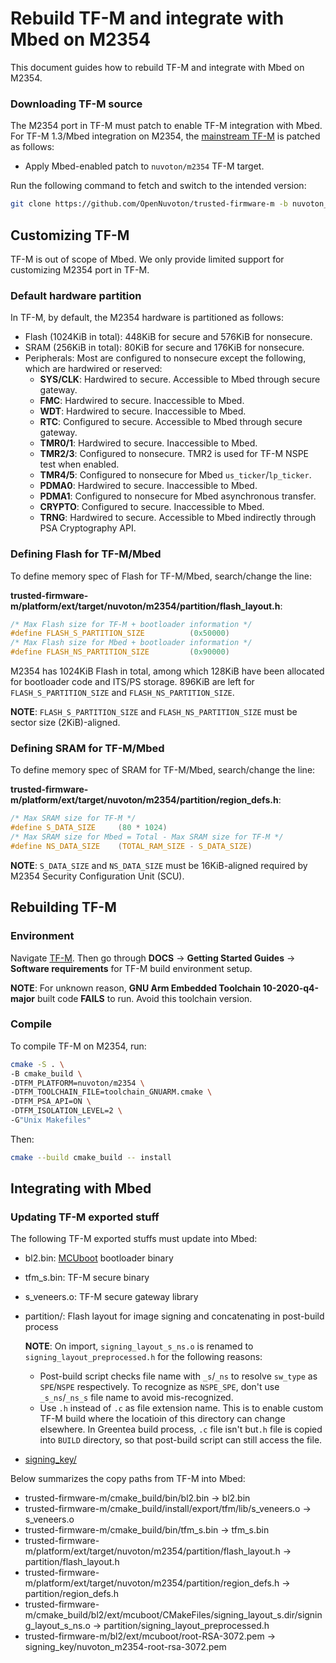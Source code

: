 # Rebuild TF-M and integrate with Mbed on M2354

This document guides how to rebuild TF-M and integrate with Mbed on M2354.

### Downloading TF-M source

The M2354 port in TF-M must patch to enable TF-M integration with Mbed.
For TF-M 1.3/Mbed integration on M2354, the [mainstream TF-M](https://git.trustedfirmware.org/TF-M/trusted-firmware-m.git) is patched as follows:
-   Apply Mbed-enabled patch to `nuvoton/m2354` TF-M target.

Run the following command to fetch and switch to the intended version:
```sh
git clone https://github.com/OpenNuvoton/trusted-firmware-m -b nuvoton_mbed_m2354_tfm-1.3
```

## Customizing TF-M

TF-M is out of scope of Mbed.
We only provide limited support for customizing M2354 port in TF-M.

### Default hardware partition

In TF-M, by default, the M2354 hardware is partitioned as follows:

- Flash (1024KiB in total): 448KiB for secure and 576KiB for nonsecure.
- SRAM (256KiB in total): 80KiB for secure and 176KiB for nonsecure.
- Peripherals: Most are configured to nonsecure except the following, which are hardwired or reserved:
    - **SYS/CLK**: Hardwired to secure. Accessible to Mbed through secure gateway.
    - **FMC**: Hardwired to secure. Inaccessible to Mbed.
    - **WDT**: Hardwired to secure. Inaccessible to Mbed.
    - **RTC**: Configured to secure. Accessible to Mbed through secure gateway.
    - **TMR0/1**: Hardwired to secure. Inaccessible to Mbed.
    - **TMR2/3**: Configured to nonsecure. TMR2 is used for TF-M NSPE test when enabled.
    - **TMR4/5**: Configured to nonsecure for Mbed `us_ticker`/`lp_ticker`.
    - **PDMA0**: Hardwired to secure. Inaccessible to Mbed.
    - **PDMA1**: Configured to nonsecure for Mbed asynchronous transfer.
    - **CRYPTO**: Configured to secure. Inaccessible to Mbed.
    - **TRNG**: Hardwired to secure. Accessible to Mbed indirectly through PSA Cryptography API.

### Defining Flash for TF-M/Mbed

To define memory spec of Flash for TF-M/Mbed, search/change the line:

**trusted-firmware-m/platform/ext/target/nuvoton/m2354/partition/flash_layout.h**:
```C
/* Max Flash size for TF-M + bootloader information */
#define FLASH_S_PARTITION_SIZE          (0x50000)
/* Max Flash size for Mbed + bootloader information */
#define FLASH_NS_PARTITION_SIZE         (0x90000)
```

M2354 has 1024KiB Flash in total, among which 128KiB have been allocated for bootloader code and ITS/PS storage.
896KiB are left for `FLASH_S_PARTITION_SIZE` and `FLASH_NS_PARTITION_SIZE`.

**NOTE**: `FLASH_S_PARTITION_SIZE` and `FLASH_NS_PARTITION_SIZE` must be sector size (2KiB)-aligned.

### Defining SRAM for TF-M/Mbed

To define memory spec of SRAM for TF-M/Mbed, search/change the line:

**trusted-firmware-m/platform/ext/target/nuvoton/m2354/partition/region_defs.h**:
```C
/* Max SRAM size for TF-M */
#define S_DATA_SIZE     (80 * 1024)
/* Max SRAM size for Mbed = Total - Max SRAM size for TF-M */
#define NS_DATA_SIZE    (TOTAL_RAM_SIZE - S_DATA_SIZE)
```

**NOTE**: `S_DATA_SIZE` and `NS_DATA_SIZE` must be 16KiB-aligned required by M2354 Security Configuration Unit (SCU).

## Rebuilding TF-M

### Environment

Navigate [TF-M](https://www.trustedfirmware.org/projects/tf-m/).
Then go through **DOCS** → **Getting Started Guides** → **Software requirements** for TF-M build environment setup.

**NOTE**: For unknown reason, **GNU Arm Embedded Toolchain 10-2020-q4-major** built code **FAILS** to run. Avoid this toolchain version.

### Compile

To compile TF-M on M2354, run:

```sh
cmake -S . \
-B cmake_build \
-DTFM_PLATFORM=nuvoton/m2354 \
-DTFM_TOOLCHAIN_FILE=toolchain_GNUARM.cmake \
-DTFM_PSA_API=ON \
-DTFM_ISOLATION_LEVEL=2 \
-G"Unix Makefiles"
```

Then:

```sh
cmake --build cmake_build -- install
```

## Integrating with Mbed

### Updating TF-M exported stuff

The following TF-M exported stuffs must update into Mbed:

-   bl2.bin: [MCUboot](https://github.com/mcu-tools/mcuboot) bootloader binary

-   tfm_s.bin: TF-M secure binary

-   s_veneers.o: TF-M secure gateway library

-   partition/: Flash layout for image signing and concatenating in post-build process

    **NOTE**: On import, `signing_layout_s_ns.o` is renamed to `signing_layout_preprocessed.h` for the following reasons:
    -   Post-build script checks file name with `_s`/`_ns` to resolve `sw_type` as `SPE`/`NSPE` respectively.
        To recognize as `NSPE_SPE`, don't use `_s_ns`/`_ns_s` file name to avoid mis-recognized.
    -   Use `.h` instead of `.c` as file extension name.
        This is to enable custom TF-M build where the locatioin of this directory can change elsewhere.
        In Greentea build process, `.c` file isn't but`.h` file is copied into `BUILD` directory, so that post-build script can still access the file.

-   [signing_key/](signing_key/nuvoton_m2354-root-rsa-3072.md)

Below summarizes the copy paths from TF-M into Mbed:

-   trusted-firmware-m/cmake_build/bin/bl2.bin → bl2.bin
-   trusted-firmware-m/cmake_build/install/export/tfm/lib/s_veneers.o → s_veneers.o
-   trusted-firmware-m/cmake_build/bin/tfm_s.bin → tfm_s.bin
-   trusted-firmware-m/platform/ext/target/nuvoton/m2354/partition/flash_layout.h → partition/flash_layout.h
-   trusted-firmware-m/platform/ext/target/nuvoton/m2354/partition/region_defs.h → partition/region_defs.h
-   trusted-firmware-m/cmake_build/bl2/ext/mcuboot/CMakeFiles/signing_layout_s.dir/signing_layout_s_ns.o → partition/signing_layout_preprocessed.h
-   trusted-firmware-m/bl2/ext/mcuboot/root-RSA-3072.pem → signing_key/nuvoton_m2354-root-rsa-3072.pem
